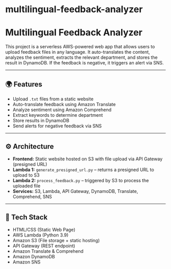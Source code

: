 # multilingual-feedback-analyzer
# Multilingual Feedback Analyzer

This project is a serverless AWS-powered web app that allows users to upload feedback files in any language. It auto-translates the content, analyzes the sentiment, extracts the relevant department, and stores the result in DynamoDB. If the feedback is negative, it triggers an alert via SNS.

---

## 🌍 Features

- Upload `.txt` files from a static website
- Auto-translate feedback using Amazon Translate
- Analyze sentiment using Amazon Comprehend
- Extract keywords to determine department
- Store results in DynamoDB
- Send alerts for negative feedback via SNS

---

## ⚙️ Architecture

- **Frontend:** Static website hosted on S3 with file upload via API Gateway (presigned URL)
- **Lambda 1:** `generate_presigned_url.py` – returns a presigned URL to upload to S3
- **Lambda 2:** `process_feedback.py` – triggered by S3 to process the uploaded file
- **Services:** S3, Lambda, API Gateway, DynamoDB, Translate, Comprehend, SNS

---

## 🧠 Tech Stack

- HTML/CSS (Static Web Page)
- AWS Lambda (Python 3.9)
- Amazon S3 (File storage + static hosting)
- API Gateway (REST endpoint)
- Amazon Translate & Comprehend
- Amazon DynamoDB
- Amazon SNS




